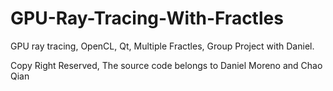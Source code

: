 GPU-Ray-Tracing-With-Fractles
=============================

GPU ray tracing, OpenCL, Qt, Multiple Fractles, Group Project with Daniel. 

Copy Right Reserved, The source code belongs to Daniel Moreno and Chao Qian 
